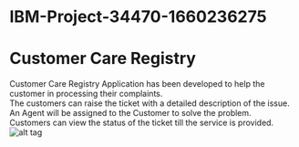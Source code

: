 # IBM-Project-34470-1660236275
# Customer Care Registry
Customer Care Registry Application has been developed to help the customer in processing their complaints.  
The customers can raise the ticket with a detailed description of the issue.  
An Agent will be assigned to the Customer to solve the problem.  
Customers can view the status of the ticket till the service is provided.  
![alt tag](https://blog-assets.freshworks.com/freshdesk/wp-content/uploads/2020/01/16145317/video-blog-01-1024x410.png
)
